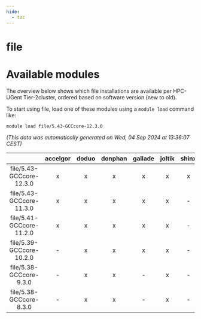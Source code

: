```yaml
---
hide:
  - toc
---
```


file
====

# Available modules


The overview below shows which file installations are available per HPC-UGent Tier-2cluster, ordered based on software version (new to old).

To start using file, load one of these modules using a `module load` command like:

```shell
module load file/5.43-GCCcore-12.3.0
```

*(This data was automatically generated on Wed, 04 Sep 2024 at 13:36:07 CEST)*  

| |accelgor|doduo|donphan|gallade|joltik|shinx|skitty|
| :---: | :---: | :---: | :---: | :---: | :---: | :---: | :---: |
|file/5.43-GCCcore-12.3.0|x|x|x|x|x|x|x|
|file/5.43-GCCcore-11.3.0|x|x|x|x|x|-|x|
|file/5.41-GCCcore-11.2.0|x|x|x|x|x|-|x|
|file/5.39-GCCcore-10.2.0|-|x|x|x|x|-|x|
|file/5.38-GCCcore-9.3.0|-|x|x|-|x|-|x|
|file/5.38-GCCcore-8.3.0|-|x|x|-|x|-|x|

